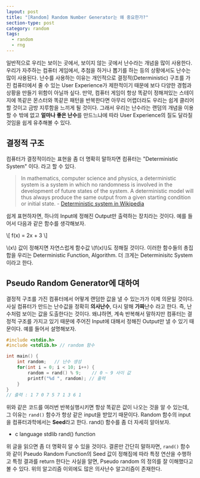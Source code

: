 ```yaml
---
layout: post
title: "[Random] Random Number Generator는 왜 중요한가?"
section-type: post
category: random
tags:
  - random
  - rng
---
```


일반적으로 우리는 보이는 곳에서, 보이지 않는 곳에서 난수라는 개념을 많이 사용한다. 우리가 자주하는 컴퓨터 게임에서, 추첨을 하거나 뽑기를 하는 등의 상황에서도 난수는 많이 사용된다. 난수를 사용하는 이유는 개인적으로 결정적(Deterministic) 구조를 가진 컴퓨터에서 줄 수 있는 User Experience가 제한적이기 때문에 보다 다양한 경험과 상황을 만들기 위함이 아닐까 싶다. 만약, 컴퓨터 게임이 항상 똑같이 정해져있는 스테이지에 똑같은 몬스터와 똑같은 패턴을 반복한다면 아무리 어렵더라도 우리는 쉽게 클리어할 것이고 금방 지루함을 느끼게 될 것이다. 그래서 우리는 난수라는 랜덤의 개념을 이용할 수 밖에 없고 **얼마나 좋은 난수**를 만드느냐에 따라 User Experience의 질도 달라질 것임을 쉽게 유추해볼 수 있다.

## 결정적 구조

컴퓨터가 결정적이라는 표현을 좀 더 명확히 말하자면 컴퓨터는 \"Deterministic System\" 이다. 라고 할 수 있다.

> In mathematics, computer science and physics, a deterministic system is a system in which no randomness is involved in the development of future states of the system. A deterministic model will thus always produce the same output from a given starting condition or initial state.
> \- [Deterministic system in Wikipedia](https://en.wikipedia.org/wiki/Deterministic_system)

쉽게 표현하자면, 하나의 Input에 정해진 Output만 출력하는 장치라는 것이다. 예를 들어서 다음과 같은 함수를 생각해보자.

\\[
f(x) = 2x + 3
\\]

\\(x\\) 값이 정해지면 자연스럽게 함수값 \\(f(x)\\)도 정해질 것이다. 이러한 함수들의 총집합을 우리는 Deterministic Function, Algorithm. 더 크게는 Determinisitc System 이라고 한다.

## Pseudo Random Generator에 대하여

결정적 구조를 가진 컴퓨터에서 어떻게 랜덤한 값을 낼 수 있는가가 이제 의문일 것이다. 사실 컴퓨터가 만드는 난수값을 정확히 **의사난수**, 다시 말해 **가짜**난수 라고 한다. 즉, 난수처럼 보이는 값을 도출한다는 것이다. 왜냐하면, 계속 반복해서 말하지만 컴퓨터는 결정적 구조를 가지고 있기 때문에 주어진 Input에 대해서 정해진 Output만 낼 수 있기 때문이다. 예를 들어서 설명해보자.

```c
#include <stdio.h>
#include <stdlib.h> // random 함수

int main() {
    int random;   // 난수 생성
    for(int i = 0; i < 10; i++) {
        random = rand() % 9;    // 0 ~ 9 사이 값
        printf("%d ", random); // 출력
    }
}
// 출력 : 1 7 0 7 5 7 1 3 6 1
```

위와 같은 코드를 여러번 반복실행시키면 항상 똑같은 값이 나오는 것을 알 수 있는데, 그 이유는 ```rand()``` 함수가 항상 같은 input을 받았기 때문이다. Random 함수의 input을 컴퓨터과학에서는 **Seed**라고 한다. rand() 함수를 좀 더 자세히 알아보자.

- c language stdlib rand() function

위 글을 읽으면 좀 더 명확히 알 수 있을 것이다. 결론만 간단히 말하자면, ```rand()``` 함수와 같이 Pseudo Random Function의 Seed 값이 정해짐에 따라 특정 연산을 수행하고 특정 결과를 return 한다는 사실을 알면, Pseudo random 의 정의를 잘 이해했다고 볼 수 있다. 위의 알고리즘 이외에도 많은 의사난수 알고리즘이 존재한다.